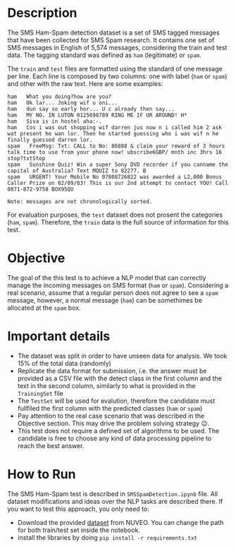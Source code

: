 # Description

The SMS Ham-Spam detection dataset is a set of SMS tagged messages that have been collected for SMS Spam research. It contains one set of SMS messages in English of 5,574 messages, considering the train and test data. The tagging standard was defined as `ham` (legitimate) or `spam`. 

The `train` and `test` files are formatted using the standard of one message per line. Each line is composed by two columns: one with label (`ham` or `spam`) and other with the raw text. Here are some examples:

```
ham   What you doing?how are you?
ham   Ok lar... Joking wif u oni...
ham   dun say so early hor... U c already then say...
ham   MY NO. IN LUTON 0125698789 RING ME IF UR AROUND! H*
ham   Siva is in hostel aha:-.
ham   Cos i was out shopping wif darren jus now n i called him 2 ask wat present he wan lor. Then he started guessing who i was wif n he finally guessed darren lor.
spam   FreeMsg: Txt: CALL to No: 86888 & claim your reward of 3 hours talk time to use from your phone now! ubscribe6GBP/ mnth inc 3hrs 16 stop?txtStop
spam   Sunshine Quiz! Win a super Sony DVD recorder if you canname the capital of Australia? Text MQUIZ to 82277. B
spam   URGENT! Your Mobile No 07808726822 was awarded a L2,000 Bonus Caller Prize on 02/09/03! This is our 2nd attempt to contact YOU! Call 0871-872-9758 BOX95QU
```

    Note: messages are not chronologically sorted.

For evaluation purposes, the `test` dataset does not prosent the categories (`ham`, `spam`). Therefore, the `train` data is the full source of information for this test.

# Objective

The goal of the this test is to achieve a NLP model that can correctly manage the incoming messages on SMS format (`ham` or `spam`). Considering a real scenario, assume that a regular person does not agree to see a `spam` message, however, a normal message (`ham`) can be somethimes be allocated at the `spam` box.

# Important details

- The dataset was split in order to have unseen data for analysis. We took 15% of the total data (randomly)
- Replicate the data format for submission, i.e. the answer must be provided as a CSV file with the detect class in the first column and the text in the second column, similarly to what is provided in the `TrainingSet` file
- The `TestSet` will be used for evalution, therefore the candidate must fullfiled the first column with the predicted classes (`ham` or `spam`)
- Pay attention to the real case scenario that was described in the Objective section. This may drive the problem solving strategy :wink:.
- This test does not require a defined set of algorithms to be used. The candidate is free to choose any kind of data processing pipeline to reach the best answer.

# How to Run

The SMS Ham-Spam test is described in `SMSSpamDetection.ipynb` file. All dataset modifications and ideas over the NLP tasks are described there. If you want to test this approach, you only need to:

- Download the provided [dataset](https://drive.google.com/file/d/1LhH_5ULfyrobD60SZqIfoI56eV3HuDNI/view) from NUVEO. You can change the path for both train/test set inside the notebook.
- install the libraries by doing `pip install -r requirements.txt` 